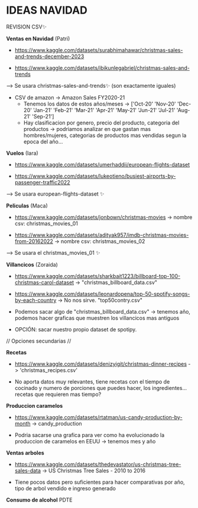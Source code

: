 # IDEAS NAVIDAD

REVISION CSV✨

**Ventas en Navidad** (Patri)

- https://www.kaggle.com/datasets/surabhimahawar/christmas-sales-and-trends-december-2023

- https://www.kaggle.com/datasets/ibikunlegabriel/christmas-sales-and-trends

--> Se usara christmas-sales-and-trends✨ (son exactamente iguales)

- CSV de amazon -> Amazon Sales FY2020-21
  - Tenemos los datos de estos años/meses -> ['Oct-20' 'Nov-20' 'Dec-20' 'Jan-21' 'Feb-21' 'Mar-21' 'Apr-21' 'May-21' 'Jun-21' 'Jul-21' 'Aug-21' 'Sep-21']
  - Hay clasificacion por genero, precio del producto, categoria del productos -> podriamos analizar en que gastan mas hombres/mujeres, categorias de productos mas vendidas segun la epoca del año...

**Vuelos** (Iara)

- https://www.kaggle.com/datasets/umerhaddii/european-flights-dataset

- https://www.kaggle.com/datasets/lukeotieno/busiest-airports-by-passenger-traffic2022

--> Se usara european-flights-dataset ✨

**Peliculas** (Maca)

- https://www.kaggle.com/datasets/jonbown/christmas-movies -> nombre csv: christmas_movies_01

- https://www.kaggle.com/datasets/adityak957/imdb-christmas-movies-from-20162022 -> nombre csv: christmas_movies_02

--> Se usara el christmas_movies_01 ✨

**Villancicos** (Zoraida)

- https://www.kaggle.com/datasets/sharkbait1223/billboard-top-100-christmas-carol-dataset -> "christmas_billboard_data.csv"

- https://www.kaggle.com/datasets/leonardopena/top-50-spotify-songs-by-each-country -> No nos sirve. "top50contry.csv"

- Podemos sacar algo de "christmas_billboard_data.csv" -> tenemos año, podemos hacer graficas que muestren los villancicos mas antiguos
- OPCIÓN: sacar nuestro propio dataset de spotipy.

// Opciones secundarias //

**Recetas**

- https://www.kaggle.com/datasets/denizyigit/christmas-dinner-recipes -> 'christmas_recipes.csv'

- No aporta datos muy relevantes, tiene recetas con el tiempo de cocinado y numero de porciones que puedes hacer, los ingredientes... recetas que requieren mas tiempo?

**Produccion caramelos**

- https://www.kaggle.com/datasets/rtatman/us-candy-production-by-month -> candy_production

- Podria sacarse una grafica para ver como ha evolucionado la produccion de caramelos en EEUU -> tenemos mes y año

**Ventas arboles**

- https://www.kaggle.com/datasets/thedevastator/us-christmas-tree-sales-data -> US Christmas Tree Sales - 2010 to 2016

- Tiene pocos datos pero suficientes para hacer comparativas por año, tipo de arbol vendido e ingreso generado

**Consumo de alcohol**
PDTE
